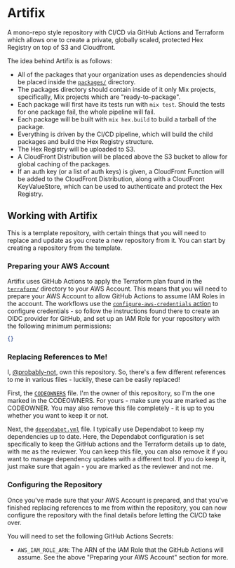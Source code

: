 # Artifix

A mono-repo style repository with CI/CD via GitHub Actions and Terraform which allows one to create a private, globally scaled, protected Hex Registry on top of S3 and Cloudfront.

The idea behind Artifix is as follows:
- All of the packages that your organization uses as dependencies should be placed inside the [`packages/`](packages/) directory. 
- The packages directory should contain inside of it only Mix projects, specifically, Mix projects which are "ready-to-package".
- Each package will first have its tests run with `mix test`. Should the tests for one package fail, the whole pipeline will fail.
- Each package will be built with `mix hex.build` to build a tarball of the package.
- Everything is driven by the CI/CD pipeline, which will build the child packages and build the Hex Registry structure.
- The Hex Registry will be uploaded to S3.
- A CloudFront Distribution will be placed above the S3 bucket to allow for global caching of the packages.
- If an auth key (or a list of auth keys) is given, a CloudFront Function will be added to the CloudFront Distribution, along with a CloudFront KeyValueStore, which can be used to authenticate and protect the Hex Registry.

## Working with Artifix

This is a template repository, with certain things that you will need to replace and update as you create a new repository from it. You can start by creating a repository from the template.

### Preparing your AWS Account

Artifix uses GitHub Actions to apply the Terraform plan found in the [`terraform/`](terraform/) directory to your AWS Account. This means that you will need to prepare your AWS Account to allow GitHub Actions to assume IAM Roles in the account. The workflows use the [`configure-aws-credentials` action](https://github.com/aws-actions/configure-aws-credentials) to configure credentials - so follow the instructions found there to create an OIDC provider for GitHub, and set up an IAM Role for your repository with the following minimum permissions:

```json
{}
```

### Replacing References to Me!

I, [@probably-not](https://github.com/probably-not), own this repository. So, there's a few different references to me in various files - luckily, these can be easily replaced!

First, the [`CODEOWNERS`](.github/CODEOWNERS) file. I'm the owner of this repository, so I'm the one marked in the CODEOWNERS. For yours - make sure you are marked as the CODEOWNER. You may also remove this file completely - it is up to you whether you want to keep it or not.

Next, the [`dependabot.yml`](.github/dependabot.yml) file. I typically use Dependabot to keep my dependencies up to date. Here, the Dependabot configuration is set specifically to keep the GitHub actions and the Terraform details up to date, with me as the reviewer. You can keep this file, you can also remove it if you want to manage dependency updates with a different tool. If you do keep it, just make sure that again - you are marked as the reviewer and not me.

### Configuring the Repository

Once you've made sure that your AWS Account is prepared, and that you've finished replacing references to me from within the repository, you can now configure the repository with the final details before letting the CI/CD take over.

You will need to set the following GitHub Actions Secrets:
- `AWS_IAM_ROLE_ARN`: The ARN of the IAM Role that the GitHub Actions will assume. See the above "Preparing your AWS Account" section for more.

